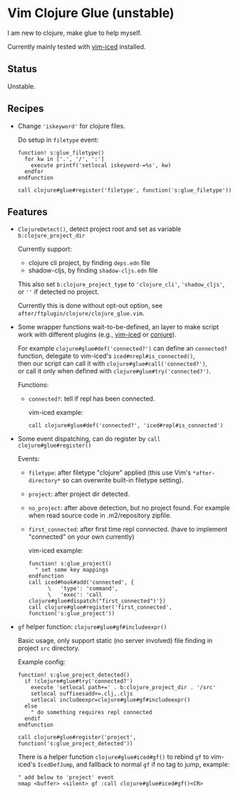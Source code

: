 Vim Clojure Glue (unstable)
================

I am new to clojure, make glue to help myself.

Currently mainly tested with [vim-iced][] installed.



## Status

Unstable.


## Recipes

- Change `'iskeyword'` for clojure files.

  Do setup in `filetype` event:

      function! s:glue_filetype()
        for kw in ['.', '/', ':']
          execute printf('setlocal iskeyword-=%s', kw)
        endfor
      endfunction

      call clojure#glue#register('filetype', function('s:glue_filetype'))


## Features

- `ClojureDetect()`, detect project root and set as variable `b:clojure_project_dir`

  Currently support:

  - clojure cli project, by finding `deps.edn` file
  - shadow-cljs, by finding `shadow-cljs.edn` file

  This also set `b:clojure_project_type` to `'clojure_cli'`, `'shadow_cljs'`, or `''` if detected no project.

  Currently this is done without opt-out option, see `after/ftplugin/clojure/clojure_glue.vim`.


- Some wrapper functions wait-to-be-defined, an layer to make script work with different plugins (e.g., [vim-iced][] or [conjure][]).

  For example `clojure#glue#def('connected?')` can define an `connected?` function, delegate to vim-iced's `iced#nrepl#is_connected()`,  
  then our script can call it with `clojure#glue#call('connected?')`,  
  or call it only when defined with `clojure#glue#try('connected?')`.

  Functions:

  - `connected?`: tell if repl has been connected.

    vim-iced example:

        call clojure#glue#def('connected?', 'iced#repl#is_connected')


- Some event dispatching, can do register by `call clojure#glue#register()`

  Events:

  - `filetype`: after filetype "clojure" applied (this use Vim's `*after-directory*` so can overwrite built-in filetype setting).


  - `project`: after project dir detected.


  - `no_project`: after above detection, but no project found. For example when read source code in .m2/repository zipfile.


  - `first_connected`: after first time repl connected. (have to implement "connected" on your own currently)

    vim-iced example:

        function! s:glue_project()
          " set some key mappings
        endfunction
        call iced#hook#add('connected', {
              \   'type': 'command',
              \   'exec': 'call clojure#glue#dispatch("first_connected")'})
        call clojure#glue#register('first_connected', function('s:glue_project'))


- `gf` helper function: `clojure#glue#gf#includeexpr()`

  Basic usage, only support static (no server involved) file finding in project `src` directory.

  Example config:

      function! s:glue_project_detected()
        if !clojure#glue#try('connected?')
          execute 'setlocal path+=' . b:clojure_project_dir . '/src'
          setlocal suffixesadd+=.clj,.cljs
          setlocal includeexpr=clojure#glue#gf#includeexpr()
        else
          " do something requires repl connected
        endif
      endfunction

      call clojure#glue#register('project', function('s:glue_project_detected'))

  There is a helper function `clojure#glue#iced#gf()` to rebind `gf` to
  vim-iced's `IcedDefJump`, and fallback to normal `gf` if no tag to jump, example:

      " add below to 'project' event
      nmap <buffer> <silent> gf :call clojure#glue#iced#gf()<CR>


[vim-iced]: https://github.com/liquidz/vim-iced
[conjure]: https://github.com/Olical/conjure
